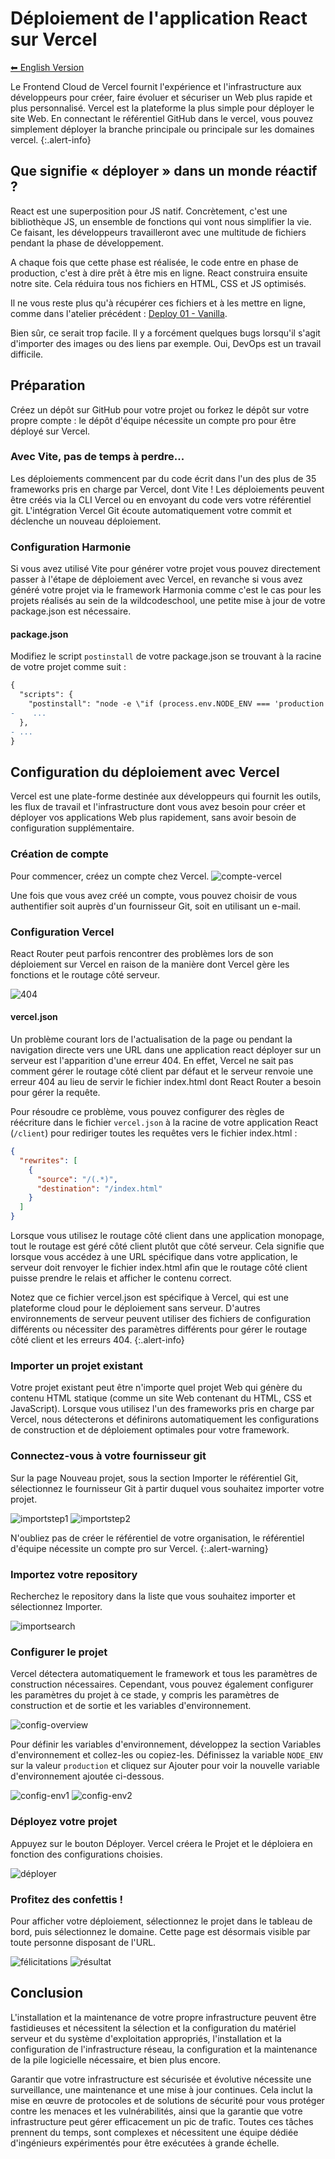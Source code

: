 # Déploiement de l'application React sur Vercel

[⬅ English Version](./)

Le Frontend Cloud de Vercel fournit l'expérience et l'infrastructure aux développeurs pour créer, faire évoluer et sécuriser un Web plus rapide et plus personnalisé. Vercel est la plateforme la plus simple pour déployer le site Web. En connectant le référentiel GitHub dans le vercel, vous pouvez simplement déployer la branche principale ou principale sur les domaines vercel.
{:.alert-info}

## Que signifie « déployer » dans un monde réactif ?

React est une superposition pour JS natif. Concrètement, c'est une bibliothèque JS, un ensemble de fonctions qui vont nous simplifier la vie. Ce faisant, les développeurs travailleront avec une multitude de fichiers pendant la phase de développement.

A chaque fois que cette phase est réalisée, le code entre en phase de production, c'est à dire prêt à être mis en ligne. React construira ensuite notre site. Cela réduira tous nos fichiers en HTML, CSS et JS optimisés.

Il ne vous reste plus qu'à récupérer ces fichiers et à les mettre en ligne, comme dans l'atelier précédent : [Deploy 01 - Vanilla](https://wildcodeschool.github.io/workshop-deploy-vanilla/README-FR).

Bien sûr, ce serait trop facile. Il y a forcément quelques bugs lorsqu'il s'agit d'importer des images ou des liens par exemple. Oui, DevOps est un travail difficile.

## Préparation

Créez un dépôt sur GitHub pour votre projet ou forkez le dépôt sur votre propre compte : le dépôt d'équipe nécessite un compte pro pour être déployé sur Vercel.

### Avec Vite, pas de temps à perdre...

Les déploiements commencent par du code écrit dans l'un des plus de 35 frameworks pris en charge par Vercel, dont Vite ! Les déploiements peuvent être créés via la CLI Vercel ou en envoyant du code vers votre référentiel git. L'intégration Vercel Git écoute automatiquement votre commit et déclenche un nouveau déploiement.

### Configuration Harmonie

Si vous avez utilisé Vite pour générer votre projet vous pouvez directement passer à l'étape de déploiement avec Vercel, en revanche si vous avez généré votre projet via le framework Harmonia comme c'est le cas pour les projets réalisés au sein de la wildcodeschool, une petite mise à jour de votre package.json est nécessaire.

#### package.json

Modifiez le script `postinstall` de votre package.json se trouvant à la racine de votre projet comme suit :

```diff
{
  "scripts": {
    "postinstall": "node -e \"if (process.env.NODE_ENV === 'production'){process.exit(1)} \" || husky install",
-    ...
  },
- ...
}
```

## Configuration du déploiement avec Vercel

Vercel est une plate-forme destinée aux développeurs qui fournit les outils, les flux de travail et l'infrastructure dont vous avez besoin pour créer et déployer vos applications Web plus rapidement, sans avoir besoin de configuration supplémentaire.

### Création de compte

Pour commencer, créez un compte chez Vercel.
![compte-vercel](./assets/account.jpeg)

Une fois que vous avez créé un compte, vous pouvez choisir de vous authentifier soit auprès d'un fournisseur Git, soit en utilisant un e-mail.

### Configuration Vercel

React Router peut parfois rencontrer des problèmes lors de son déploiement sur Vercel en raison de la manière dont Vercel gère les fonctions et le routage côté serveur.

![404](./assets/404.png)

#### vercel.json

Un problème courant lors de l'actualisation de la page ou pendant la navigation directe vers une URL dans une application react déployer sur un serveur est l'apparition d'une erreur 404. En effet, Vercel ne sait pas comment gérer le routage côté client par défaut et le serveur renvoie une erreur 404 au lieu de servir le fichier index.html dont React Router a besoin pour gérer la requête.

Pour résoudre ce problème, vous pouvez configurer des règles de réécriture dans le fichier `vercel.json` à la racine de votre application React (`/client`) pour rediriger toutes les requêtes vers le fichier index.html :

```json
{
  "rewrites": [
    {
      "source": "/(.*)",
      "destination": "/index.html"
    }
  ]
}
```

Lorsque vous utilisez le routage côté client dans une application monopage, tout le routage est géré côté client plutôt que côté serveur. Cela signifie que lorsque vous accédez à une URL spécifique dans votre application, le serveur doit renvoyer le fichier index.html afin que le routage côté client puisse prendre le relais et afficher le contenu correct.

Notez que ce fichier vercel.json est spécifique à Vercel, qui est une plateforme cloud pour le déploiement sans serveur. D'autres environnements de serveur peuvent utiliser des fichiers de configuration différents ou nécessiter des paramètres différents pour gérer le routage côté client et les erreurs 404.
{:.alert-info}

### Importer un projet existant

Votre projet existant peut être n'importe quel projet Web qui génère du contenu HTML statique (comme un site Web contenant du HTML, CSS et JavaScript). Lorsque vous utilisez l'un des frameworks pris en charge par Vercel, nous détecterons et définirons automatiquement les configurations de construction et de déploiement optimales pour votre framework.

### Connectez-vous à votre fournisseur git

Sur la page Nouveau projet, sous la section Importer le référentiel Git, sélectionnez le fournisseur Git à partir duquel vous souhaitez importer votre projet.

![importstep1](./assets/import.png) ![importstep2](./assets/import2.png)

N'oubliez pas de créer le référentiel de votre organisation, le référentiel d'équipe nécessite un compte pro sur Vercel.
{:.alert-warning}

### Importez votre repository

Recherchez le repository dans la liste que vous souhaitez importer et sélectionnez Importer.

![importsearch](./assets/importsearch.png)

### Configurer le projet

Vercel détectera automatiquement le framework et tous les paramètres de construction nécessaires. Cependant, vous pouvez également configurer les paramètres du projet à ce stade, y compris les paramètres de construction et de sortie et les variables d'environnement.

![config-overview](./assets/configoverview.png)

Pour définir les variables d'environnement, développez la section Variables d'environnement et collez-les ou copiez-les. Définissez la variable `NODE_ENV` sur la valeur `production` et cliquez sur Ajouter pour voir la nouvelle variable d'environnement ajoutée ci-dessous.

![config-env1](./assets/configenv1.png)
![config-env2](./assets/configenv2.png)

### Déployez votre projet

Appuyez sur le bouton Déployer. Vercel créera le Projet et le déploiera en fonction des configurations choisies.

![déployer](./assets/deploy.png)

### Profitez des confettis !

Pour afficher votre déploiement, sélectionnez le projet dans le tableau de bord, puis sélectionnez le domaine. Cette page est désormais visible par toute personne disposant de l'URL.

![félicitations](./assets/congrat.png)
![résultat](./assets/result.png)


## Conclusion

L'installation et la maintenance de votre propre infrastructure peuvent être fastidieuses et nécessitent la sélection et la configuration du matériel serveur et du système d'exploitation appropriés, l'installation et la configuration de l'infrastructure réseau, la configuration et la maintenance de la pile logicielle nécessaire, et bien plus encore.

Garantir que votre infrastructure est sécurisée et évolutive nécessite une surveillance, une maintenance et une mise à jour continues. Cela inclut la mise en œuvre de protocoles et de solutions de sécurité pour vous protéger contre les menaces et les vulnérabilités, ainsi que la garantie que votre infrastructure peut gérer efficacement un pic de trafic. Toutes ces tâches prennent du temps, sont complexes et nécessitent une équipe dédiée d'ingénieurs expérimentés pour être exécutées à grande échelle.